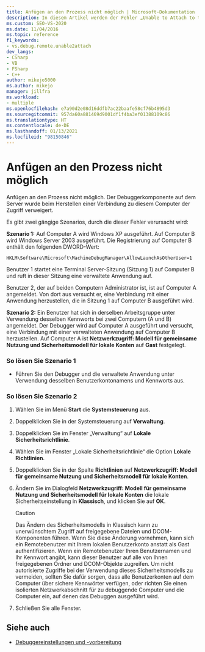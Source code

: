 ```yaml
---
title: Anfügen an den Prozess nicht möglich | Microsoft-Dokumentation
description: In diesem Artikel werden der Fehler „Unable to Attach to the Process“ (Anfügen an den Prozess nicht möglich) sowie dessen zwei Ursachen und die Lösungen erläutert.
ms.custom: SEO-VS-2020
ms.date: 11/04/2016
ms.topic: reference
f1_keywords:
- vs.debug.remote.unable2attach
dev_langs:
- CSharp
- VB
- FSharp
- C++
author: mikejo5000
ms.author: mikejo
manager: jillfra
ms.workload:
- multiple
ms.openlocfilehash: e7a90d2e08d16ddfb7ac22baafe58cf76b4895d3
ms.sourcegitcommit: 957da60a881469d9001df1f4ba3ef01388109c86
ms.translationtype: HT
ms.contentlocale: de-DE
ms.lasthandoff: 01/13/2021
ms.locfileid: "98150846"
---
```

# <a name="unable-to-attach-to-the-process"></a>Anfügen an den Prozess nicht möglich
Anfügen an den Prozess nicht möglich. Der Debuggerkomponente auf dem Server wurde beim Herstellen einer Verbindung zu diesem Computer der Zugriff verweigert.

 Es gibt zwei gängige Szenarios, durch die dieser Fehler verursacht wird:

 **Szenario 1:** Auf Computer A wird Windows XP ausgeführt. Auf Computer B wird Windows Server 2003 ausgeführt. Die Registrierung auf Computer B enthält den folgenden DWORD-Wert:

 `HKLM\Software\Microsoft\MachineDebugManager\AllowLaunchAsOtherUser=1`

 Benutzer 1 startet eine Terminal Server-Sitzung (Sitzung 1) auf Computer B und ruft in dieser Sitzung eine verwaltete Anwendung auf.

 Benutzer 2, der auf beiden Computern Administrator ist, ist auf Computer A angemeldet. Von dort aus versucht er, eine Verbindung mit einer Anwendung herzustellen, die in Sitzung 1 auf Computer B ausgeführt wird.

 **Szenario 2:** Ein Benutzer hat sich in derselben Arbeitsgruppe unter Verwendung desselben Kennworts bei zwei Computern (A und B) angemeldet. Der Debugger wird auf Computer A ausgeführt und versucht, eine Verbindung mit einer verwalteten Anwendung auf Computer B herzustellen. Auf Computer A ist **Netzwerkzugriff: Modell für gemeinsame Nutzung und Sicherheitsmodell für lokale Konten** auf **Gast** festgelegt.

### <a name="to-solve-scenario-1"></a>So lösen Sie Szenario 1

- Führen Sie den Debugger und die verwaltete Anwendung unter Verwendung desselben Benutzerkontonamens und Kennworts aus.

### <a name="to-solve-scenario-2"></a>So lösen Sie Szenario 2

1. Wählen Sie im Menü **Start** die **Systemsteuerung** aus.

2. Doppelklicken Sie in der Systemsteuerung auf **Verwaltung**.

3. Doppelklicken Sie im Fenster „Verwaltung“ auf **Lokale Sicherheitsrichtlinie**.

4. Wählen Sie im Fenster „Lokale Sicherheitsrichtlinie“ die Option **Lokale Richtlinien**.

5. Doppelklicken Sie in der Spalte **Richtlinien** auf **Netzwerkzugriff: Modell für gemeinsame Nutzung und Sicherheitsmodell für lokale Konten**.

6. Ändern Sie im Dialogfeld **Netzwerkzugriff: Modell für gemeinsame Nutzung und Sicherheitsmodell für lokale Konten** die lokale Sicherheitseinstellung in **Klassisch**, und klicken Sie auf **OK**.

    > [!CAUTION]
    > Das Ändern des Sicherheitsmodells in Klassisch kann zu unerwünschtem Zugriff auf freigegebene Dateien und DCOM-Komponenten führen. Wenn Sie diese Änderung vornehmen, kann sich ein Remotebenutzer mit Ihrem lokalen Benutzerkonto anstatt als Gast authentifizieren. Wenn ein Remotebenutzer Ihren Benutzernamen und Ihr Kennwort angibt, kann dieser Benutzer auf alle von Ihnen freigegebenen Ordner und DCOM-Objekte zugreifen. Um nicht autorisierte Zugriffe bei der Verwendung dieses Sicherheitsmodells zu vermeiden, sollten Sie dafür sorgen, dass alle Benutzerkonten auf dem Computer über sichere Kennwörter verfügen, oder richten Sie einen isolierten Netzwerkabschnitt für zu debuggende Computer und die Computer ein, auf denen das Debuggen ausgeführt wird.

7. Schließen Sie alle Fenster.

## <a name="see-also"></a>Siehe auch
- [Debuggereinstellungen und -vorbereitung](../debugger/debugger-settings-and-preparation.md)